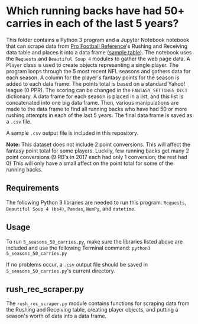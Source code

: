 # Which running backs have had 50+ carries in each of the last 5 years?
This folder contains a Python 3 program and a Jupyter Notebook notebook that can scrape data from [Pro Football Reference](https://www.pro-football-reference.com/)'s Rushing and Receiving data table and places it into a data frame ([sample table](https://www.pro-football-reference.com/years/2017/rushing.htm)). The notebook uses the `Requests` and `Beautiful Soup 4` modules to gather the web page data. A `Player` class is used to create objects representing a single player. The program loops through the 5 most recent NFL seasons and gathers data for each season. A column for the player's fantasy points for the season is added to each data frame. The points total is based on a standard Yahoo! league (0 PPR). The scoring can be changed in the `FANTASY_SETTINGS_DICT` dictionary. A data frame for each season is placed in a list, and this list is concatenated into one big data frame. Then, various manipulations are made to the data frame to find all running backs who have had 50 or more rushing attempts in each of the last 5 years. The final data frame is saved as a `.csv` file.

A sample `.csv` output file is included in this repository.

**Note:** This dataset does not include 2 point conversions. This will affect the fantasy point total for some players. Luckily, few running backs get many 2 point conversions (9 RB's in 2017 each had only 1 conversion; the rest had 0)  This will only have a small affect on the point total for some of the running backs.

## Requirements
The following Python 3 libraries are needed to run this program: `Requests`, `Beautiful Soup 4 (bs4)`, `Pandas`, `NumPy`, and `datetime`.

## Usage
To run `5_seasons_50_carries.py`, make sure the libraries listed above are included and use the following Terminal command: `python3 5_seasons_50_carries.py`

If no problems occur, a `.csv` output file should be saved in `5_seasons_50_carries.py`'s current directory. 

## rush_rec_scraper.py
The `rush_rec_scraper.py` module contains functions for scraping data from the Rushing and Receiving table, creating player objects, and putting a season's worth of data into a data frame.